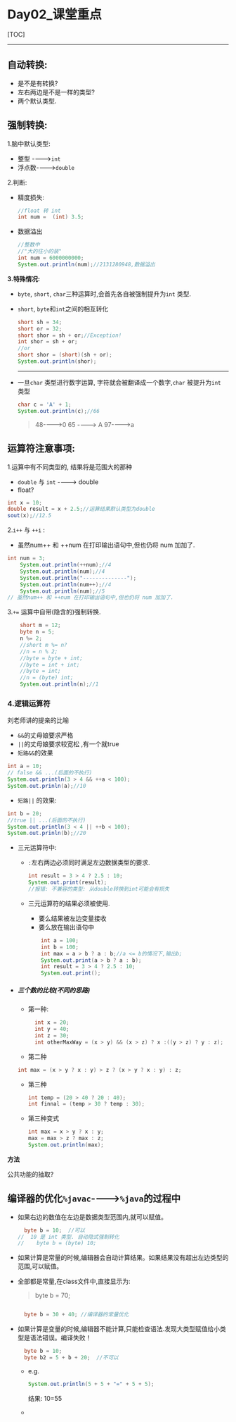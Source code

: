 # Day02_课堂重点

[TOC]

____

## 自动转换:

- 是不是有转换?
- 左右两边是不是一样的类型?
- 两个默认类型.

## 强制转换:

1.脑中默认类型:

 -  整型 ---->`int`
 - 浮点数---->`double`

2.判断: 

- 精度损失:

  ```java 
  //float 转 int
  int num =  (int) 3.5;
  ```

- 数据溢出

  ```java
  //整数中
  //"大的往小的装"
  int num = 6000000000;
  System.out.println(num);//2131280948,数据溢出
  ```

  

**3.特殊情况:**

- `byte`, `short`, `char`三种运算时,会首先各自被强制提升为`int` 类型.

- `short`, `byte`和`int`之间的相互转化

  ```java
  short sh = 34;
  short or = 32;
  short shor = sh + or;//Exception!
  int shor = sh + or;
  //or
  short shor = (short)(sh + or);
  System.out.println(shor);
  ```

  ____

- 一旦`char` 类型进行数字运算, 字符就会被翻译成一个数字,`char` 被提升为`int` 类型

  ``` java
  char c = 'A' + 1;
  System.out.println(c);//66
  ```

  > 48---->0		65 ----> A	97---->a


## 运算符注意事项:

1.运算中有不同类型的, 结果将是范围大的那种

- `double` 与 `int` ----> double
- float?

```java 
int x = 10;
double result = x + 2.5;//运算结果默认类型为double
sout(x);//12.5
```

2.`i++` 与 `++i` :

-  虽然num++ 和 ++num 在打印输出语句中,但也仍将 num 加加了.

```java
int num = 3;
    System.out.println(++num);//4
    System.out.println(num);//4
    System.out.println("--------------");
    System.out.println(num++);//4
    System.out.println(num);//5
// 虽然num++ 和 ++num 在打印输出语句中,但也仍将 num 加加了.
```

3.`+=` 运算中自带(隐含的)强制转换.

``` java
  	short m = 12;
	byte n = 5; 
    n %= 2;  
	//short m %= n?
	//n = n % 2;
	//byte = byte + int;
	//byte = int + int;
	//byte = int;
	//n = (byte) int;
	System.out.println(n);//1

```

### 4.逻辑运算符

刘老师讲的提亲的比喻

- `&&`的丈母娘要求严格
- `||`的丈母娘要求较宽松 ,有一个就true
- `短路&&`的效果

```java
int a = 10;
// false && ...(后面的不执行)
System.out.println(3 > 4 && ++a < 100);
System.out.prinln(a);//10
```

- `短路||` 的效果:

```java
int b = 20;
//true || ...(后面的不执行)
System.out.println(3 < 4 || ++b < 100);
System.out.prinln(b);//20
```



- 三元运算符中:

  - `:`左右两边必须同时满足左边数据类型的要求.

    ```java
    int result = 3 > 4 ? 2.5 : 10;
    System.out.print(result);
    //报错: 不兼容的类型: 从double转换到int可能会有损失
    ```

  - 三元运算符的结果必须被使用.

    - 要么结果被左边变量接收
    - 要么放在输出语句中

    ```java
      	int a = 100;
      	int b = 100;
      	int max = a > b ? a : b;//a <= b的情况下,输出b;
    	System.out.print(a > b ? a : b); 
    	int result = 3 > 4 ? 2.5 : 10;
    	System.out.print();
    ```

- ##### **三个数的比较(不同的思路)**

  - 第一种: 

    ```java
      int x = 20;
      int y = 40;
      int z = 30;
      int otherMaxWay = (x > y) && (x > z) ? x :((y > z) ? y : z);
    ```

  -  第二种

    ```java
    int max = (x > y ? x : y) > z ? (x > y ? x : y) : z;
    ```

  - 第三种

    ```java
    int temp = (20 > 40 ? 20 : 40);
    int finnal = (temp > 30 ? temp : 30);
    ```

  - 第三种变式

    ```java
    int max = x > y ? x : y;
    max = max > z ? max : z;
    System.out.println(max);
    ```

    


**方法**

公共功能的抽取? 

## 编译器的优化`%javac`---->`%java`的过程中

- 如果右边的数值在左边是数据类型范围内,就可以赋值。

  

  ```java
  	byte b = 10;  //可以
  //  10 是 int 类型. 自动隐式强制转化
  //	byte b = (byte) 10;
  ```

  

- 如果计算是常量的时候,编辑器会自动计算结果。如果结果没有超出左边类型的范围,可以赋值。

- 全部都是常量,在class文件中,直接显示为:

  > byte b = 70;

  ```java
  
  	byte b = 30 + 40; //编译器的常量优化
  
  ```

  

- 如果计算是变量的时候,编辑器不能计算,只能检查语法.发现大类型赋值给小类型是语法错误。编译失败！

  ```java
  	byte b = 10;
  	byte b2 = 5 + b + 20;  //不可以
  
  ```

  - e.g.

    ```java
    System.out.println(5 + 5 + "=" + 5 + 5);
    ```

    结果: 10=55

  - 

  



